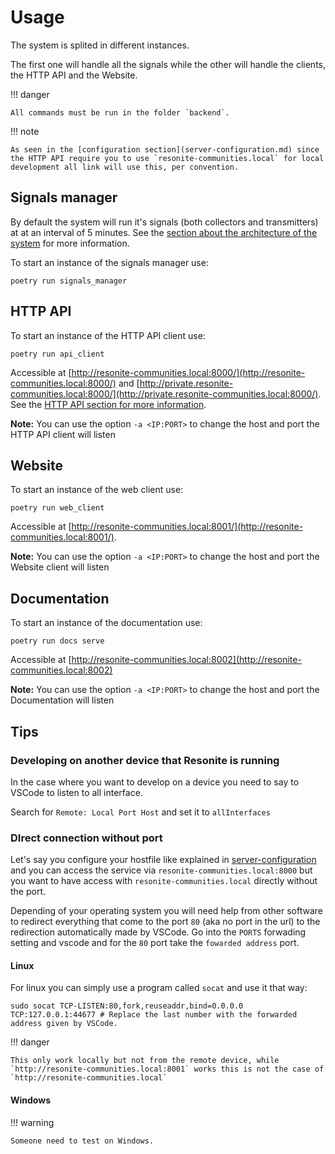 # Usage

The system is splited in different instances.

The first one will handle all the signals while the other will handle the clients, the HTTP API and the Website.

!!! danger

    All commands must be run in the folder `backend`.

!!! note

    As seen in the [configuration section](server-configuration.md) since the HTTP API require you to use `resonite-communities.local` for local development all link will use this, per convention.

## Signals manager

By default the system will run it's signals (both collectors and transmitters) at
at an interval of 5 minutes. See the [section about the architecture of the system](architecture.md)
for more information.

To start an instance of the signals manager use:

```console
poetry run signals_manager
```

## HTTP API

To start an instance of the HTTP API client use:

```console
poetry run api_client
```

Accessible at [http://resonite-communities.local:8000/](http://resonite-communities.local:8000/) and [http://private.resonite-communities.local:8000/](http://private.resonite-communities.local:8000/). See the [HTTP API section for more information](../ClientIntegration/http-api-usage.md).

**Note:** You can use the option `-a <IP:PORT>` to change the host and port the HTTP API client will listen

## Website

To start an instance of the web client use:

```console
poetry run web_client
```

Accessible at [http://resonite-communities.local:8001/](http://resonite-communities.local:8001/).

**Note:** You can use the option `-a <IP:PORT>` to change the host and port the Website client will listen

## Documentation

To start an instance of the documentation use:

```console
poetry run docs serve
```

Accessible at [http://resonite-communities.local:8002](http://resonite-communities.local:8002)

**Note:** You can use the option `-a <IP:PORT>` to change the host and port the Documentation will listen

## Tips

### Developing on another device that Resonite is running

In the case where you want to develop on a device you need to say to VSCode to listen to all interface.

Search for `Remote: Local Port Host` and set it to `allInterfaces`

### DIrect connection without port

Let's say you configure your hostfile like explained in [server-configuration](server-configuration.md) and you can access the service via `resonite-communities.local:8000` but you want to have access with `resonite-communities.local` directly without the port.

Depending of your operating system you will need help from other software to redirect everything that come to the port `80` (aka no port in the url) to the redirection automatically made by VSCode. Go into the `PORTS` forwading setting and vscode and for the `80` port take the `fowarded address` port.

#### Linux

For linux you can simply use a program called `socat` and use it that way:

```console
sudo socat TCP-LISTEN:80,fork,reuseaddr,bind=0.0.0.0 TCP:127.0.0.1:44677 # Replace the last number with the forwarded address given by VSCode.
```

!!! danger

    This only work locally but not from the remote device, while `http://resonite-communities.local:8001` works this is not the case of `http://resonite-communities.local`

#### Windows

!!! warning

    Someone need to test on Windows.